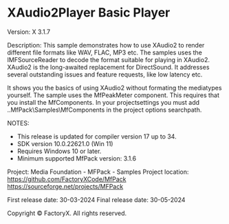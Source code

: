 # XAudio2Player Basic Player

Version: X 3.1.7

Description:
  This sample demonstrates how to use XAudio2 to render different file formats like WAV, FLAC, MP3 etc.
  The samples uses the IMFSourceReader to decode the format suitable for playing in XAudio2.
  XAudio2 is the long-awaited replacement for DirectSound.
  It addresses several outstanding issues and feature requests, like low latency etc.
  
It shows you the basics of using XAudio2 without formating the mediatypes yourself.
The sample uses the MfPeakMeter component. This requires that you install the MfComponents.
In your projectsettings you must add ..MfPack\Samples\MfComponents in the project options searchpath.  
 

NOTES:
 - This release is updated for compiler version 17 up to 34.
 - SDK version 10.0.22621.0 (Win 11)
 - Requires Windows 10 or later.
 - Minimum supported MfPack version: 3.1.6

Project: Media Foundation - MFPack - Samples
Project location: https://github.com/FactoryXCode/MfPack
                  https://sourceforge.net/projects/MFPack

First release date: 30-03-2024
Final release date: 30-05-2024

Copyright © FactoryX. All rights reserved.
